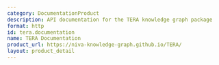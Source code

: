 ```yaml
---
category: DocumentationProduct
description: API documentation for the TERA knowledge graph package
format: http
id: tera.documentation
name: TERA Documentation
product_url: https://niva-knowledge-graph.github.io/TERA/
layout: product_detail
---
```


